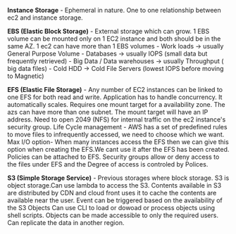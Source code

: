 **Instance Storage** - Ephemeral in nature. One to one relationship between ec2 and instance storage.

**EBS (Elastic Block Storage)** - External storage which can grow. 1 EBS volume can be mounted only on 1 EC2 instance and both should be in the same AZ.
                              1 ec2 can have more than 1 EBS volumes
                                - Work loads -> usually General Purpose Volume
                                - Databases -> usually IOPS (small data but frequently retrieved)
                                - Big Data / Data warehouses -> usually Throughput ( big data files)
                                - Cold HDD -> Cold File Servers (lowest IOPS before moving to Magnetic)
                                
**EFS (Elastic File Storage)** - Any number of EC2 instances can be linked to one EFS for both read and write. Application has to handle concurrency. 
                                 It automatically scales. 
                                 Requires one mount target for a availability zone. The azs can have more than one subnet. The mount target  will have an IP address.
                                 Need to open 2049 (NFS) for internal traffic on the ec2 instance's security group.
                                 Life Cycle management - AWS has a set of predefined rules to move files to infrequently accessed, we need to choose which we want.
                                 Max I/O option- When many instances access the EFS then we can give this option when creating the EFS.We cant use it after the EFS has been created.
                                 Policies can be attached to EFS. Security groups allow or deny access to the files under EFS and the Degree of access is controled by Polices.
                                 
**S3 (Simple Storage Service)** - Previous storages where block storage. S3 is object storage.Can use lambda to access the S3. 
                                    Contents available in S3 are distributed by CDN and cloud front uses it to cache the contents are available near the user.
                                    Event can be triggered based on the availability of the S3 Objects
                                    Can use CLI to load or dowoad or process objects using shell scripts.
                                    Objects can be made accessible to only the required users.
                                    Can replicate the data in another region.
